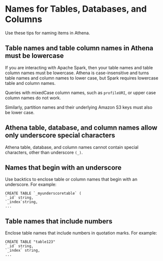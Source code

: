 # Names for Tables, Databases, and Columns<a name="tables-databases-columns-names"></a>

Use these tips for naming items in Athena\.

## Table names and table column names in Athena must be lowercase<a name="table-names-and-table-column-names-in-ate-must-be-lowercase"></a>

If you are interacting with Apache Spark, then your table names and table column names must be lowercase\. Athena is case\-insensitive and turns table names and column names to lower case, but Spark requires lowercase table and column names\.

Queries with mixedCase column names, such as `profileURI`, or upper case column names do not work\.

Similarly, partition names and their underlying Amazon S3 keys must also be lower case.

## Athena table, database, and column names allow only underscore special characters<a name="ate-table-database-and-column-names-allow-only-underscore-special-characters"></a>

Athena table, database, and column names cannot contain special characters, other than underscore `(_)`\.

## Names that begin with an underscore<a name="names-that-begin-with-an-underscore"></a>

Use backtics to enclose table or column names that begin with an underscore\. For example:

```
CREATE TABLE `_myunderscoretable` (
`_id` string,
`_index`string,
...
```

## Table names that include numbers<a name="table-names-that-include-numbers"></a>

Enclose table names that include numbers in quotation marks\. For example:

```
CREATE TABLE "table123"
`_id` string,
`_index` string,
...
```
